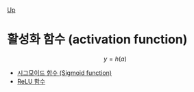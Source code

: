 [Up](deep_learing_basic.md)

# 활성화 함수 (activation function)

$$
y = h(a)
$$

- [시그모이드 함수 (Sigmoid function)](sigmoid_function.md)
- [ReLU 함수](relu_function.md)

